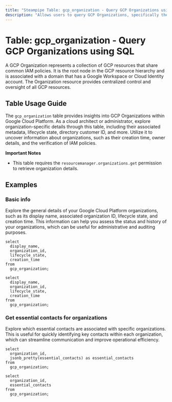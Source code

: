 ```yaml
---
title: "Steampipe Table: gcp_organization - Query GCP Organizations using SQL"
description: "Allows users to query GCP Organizations, specifically their metadata, providing insights into their configuration and governance."
---
```


# Table: gcp_organization - Query GCP Organizations using SQL

A GCP Organization represents a collection of GCP resources that share common IAM policies. It is the root node in the GCP resource hierarchy and is associated with a domain that has a Google Workspace or Cloud Identity account. The Organization resource provides centralized control and oversight of all GCP resources.

## Table Usage Guide

The `gcp_organization` table provides insights into GCP Organizations within Google Cloud Platform. As a cloud architect or administrator, explore organization-specific details through this table, including their associated metadata, lifecycle state, directory customer ID, and more. Utilize it to uncover information about organizations, such as their creation time, owner details, and the verification of IAM policies.

**Important Notes**
- This table requires the `resourcemanager.organizations.get` permission to retrieve organization details.

## Examples

### Basic info
Explore the general details of your Google Cloud Platform organizations, such as its display name, associated organization ID, lifecycle state, and creation time. This information can help you assess the status and history of your organizations, which can be useful for administrative and auditing purposes.

```sql+postgres
select
  display_name,
  organization_id,
  lifecycle_state,
  creation_time
from
  gcp_organization;
```

```sql+sqlite
select
  display_name,
  organization_id,
  lifecycle_state,
  creation_time
from
  gcp_organization;
```

### Get essential contacts for organizations
Explore which essential contacts are associated with specific organizations. This is useful for quickly identifying key contacts within each organization, which can streamline communication and improve operational efficiency.

```sql+postgres
select
  organization_id,
  jsonb_pretty(essential_contacts) as essential_contacts
from
  gcp_organization;
```

```sql+sqlite
select
  organization_id,
  essential_contacts
from
  gcp_organization;
```